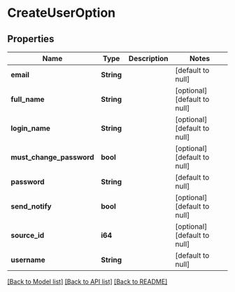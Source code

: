 # CreateUserOption

## Properties
Name | Type | Description | Notes
------------ | ------------- | ------------- | -------------
**email** | **String** |  | [default to null]
**full_name** | **String** |  | [optional] [default to null]
**login_name** | **String** |  | [optional] [default to null]
**must_change_password** | **bool** |  | [optional] [default to null]
**password** | **String** |  | [default to null]
**send_notify** | **bool** |  | [optional] [default to null]
**source_id** | **i64** |  | [optional] [default to null]
**username** | **String** |  | [default to null]

[[Back to Model list]](../README.md#documentation-for-models) [[Back to API list]](../README.md#documentation-for-api-endpoints) [[Back to README]](../README.md)


